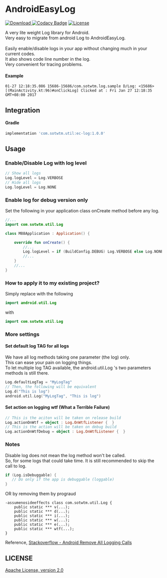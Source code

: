 # AndroidEasyLog
[ ![Download](https://api.bintray.com/packages/sheungon/maven/android-ec-log/images/download.svg) ](https://bintray.com/sheungon/maven/android-ec-log/_latestVersion) [![Codacy Badge](https://api.codacy.com/project/badge/Grade/5a7759333fe14d5ba7ce914c3bd08eae)](https://www.codacy.com/app/sheungon/AndroidEasyLog) [![License](https://img.shields.io/badge/License-Apache%202.0-yellowgreen.svg)](LICENSE)

A very lite weight Log library for Android.<br />
Very easy to migrate from android Log to AndroidEasyLog.<br />
<br />
Easily enable/disable logs in your app without changing much in your current codes.<br />
It also shows code line number in the log.<br />
Very convenient for tracing problems.<br />
#### Example
```
01-27 12:18:35.086 15686-15686/com.sotwtm.log.sample D/Log: <15686>[(MainActivity.kt:96)#onClickLog] Clicked at : Fri Jan 27 12:18:35 GMT+08:00 2017
```

## Integration
#### Gradle
```gradle
implementation 'com.sotwtm.util:ec-log:1.0.0'
```

## Usage
### Enable/Disable Log with log level
```kotlin
// Show all logs
Log.logLevel = Log.VERBOSE
// Hide all logs
Log.logLevel = Log.NONE
```

### Enable log for debug version only
Set the following in your application class onCreate method before any log.
```kotlin
//...
import com.sotwtm.util.Log

class M88Application : Application() {

    override fun onCreate() {
        //...
        Log.logLevel = if (BuildConfig.DEBUG) Log.VERBOSE else Log.NONE
        //...
    }
    //...
}
```

### How to apply it to my existing project?
Simply replace with the following
```kotlin
import android.util.Log
```
with
```kotlin
import com.sotwtm.util.Log
```

### More settings
#### Set default log TAG for all logs
We have all log methods taking one parameter (the log) only.<br />
This can ease your pain on logging things.<br />
To let multiple log TAG available, the android.util.Log 's two parameters methods is still there.
```kotlin
Log.defaultLogTag = "MyLogTag"
// Then, the following will be equivalent
Log.d("This is log")
android.util.Log("MyLogTag", "This is log")
```
#### Set action on logging wtf (What a Terrible Failure)
```kotlin
// This is the aciton will be taken on release build
Log.actionOnWtf = object : Log.OnWtfListener {  }
// This is the action will be taken on debug build
Log.actionOnWtfDebug = object : Log.OnWtfListener {  }
```

### Notes
Disable log does not mean the log method won't be called.<br />
So, for some logs that could take time. It is still recommended to skip the call to log.
```kotlin
if (Log.isDebuggable) {
   // Do only if the app is debuggable (loggable)
}
```
OR by removing them by prograud
```
-assumenosideeffects class com.sotwtm.util.Log {
    public static *** v(...);
    public static *** d(...);
    public static *** i(...);
    public static *** w(...);
    public static *** e(...);
    public static *** wtf(...);
}
```
Reference, [Stackoverflow - Android Remove All Logging Calls](http://stackoverflow.com/questions/2446248/remove-all-debug-logging-calls-before-publishing-are-there-tools-to-do-this)

## LICENSE
[Apache License, version 2.0](LICENSE)
